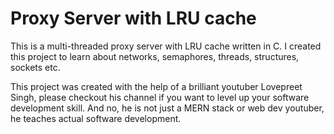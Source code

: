 # Proxy Server with LRU cache

This is a multi-threaded proxy server with LRU cache written in C. I created this project to learn about networks, semaphores, threads, structures, sockets etc.

This project was created with the help of a brilliant youtuber Lovepreet Singh, please checkout his channel if you want to level up your software development skill. And no, he is not just a MERN stack or web dev youtuber, he teaches actual software development.